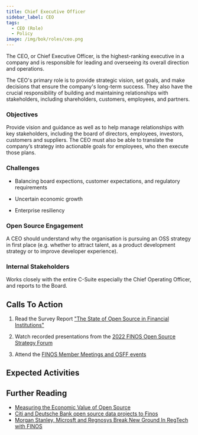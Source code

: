 ```yaml
---
title: Chief Executive Officer
sidebar_label: CEO
tags: 
  - CEO (Role)
  - Policy
image: /img/bok/roles/ceo.png
---
```


<BoxOut title="Chief Executive Officer" image="/img/bok/roles/ceo.png">

The CEO, or Chief Executive Officer, is the highest-ranking executive in a company and is responsible for leading and overseeing its overall direction and operations. 

The CEO's primary role is to provide strategic vision, set goals, and make decisions that ensure the company's long-term success. They also have the crucial responsibility of building and maintaining relationships with stakeholders, including shareholders, customers, employees, and partners.

### Objectives

Provide vision and guidance as well as to help manage relationships with key stakeholders, including the board of directors, employees, investors, customers and suppliers. The CEO must also be able to translate the company’s strategy into actionable goals for employees, who then execute those plans.

### Challenges

- Balancing board expections, customer expectations, and regulatory requirements  
           
- Uncertain economic growth
 
- Enterprise resiliency

### Open Source Engagement

A CEO should understand why the organisation is pursuing an OSS strategy in first place (e.g. whether to attract talent, as a product development strategy or to improve developer experience).

### Internal Stakeholders

Works closely with the entire C-Suite especially the Chief Operating Officer, and reports to the Board.

</BoxOut>

## Calls To Action

1. Read the Survey Report ["The State of Open Source in Financial Institutions"](https://www.finos.org/state-of-open-source-in-financial-services-2022)

2. Watch recorded presentations from the [2022 FINOS Open Source Strategy Forum](https://resources.finos.org/znglist/osff-new-york-2022/?c=cG9zdDo5OTA5MTk=)

3. Attend the [FINOS Member Meetings and OSFF events](https://www.finos.org/hosted-events)

## Expected Activities

<BokTagList tag="CEO (Role)" filter="Activities" />

## Further Reading

 - [Measuring the Economic Value of Open Source](https://project.linuxfoundation.org/hubfs/LF%20Research/Measuring%20the%20Economic%20Value%20of%20Open%20Source%20-%20Report.pdf?hsLang=en)
 - [Citi and Deutsche Bank open source data projects to Finos](https://www.finextra.com/newsarticle/36044/citi-and-deutsche-bank-open-source-data-projects-to-finos)
- [Morgan Stanley, Microsft and Regnosys Break New Ground In RegTech with FINOS](https://www.finos.org/blog/morgan-stanley-microsoft-and-regnosys-break-new-ground-in-regtech-with-finos)